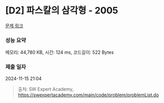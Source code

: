 # [D2] 파스칼의 삼각형 - 2005 

[문제 링크](https://swexpertacademy.com/main/code/problem/problemDetail.do?contestProbId=AV5P0-h6Ak4DFAUq) 

### 성능 요약

메모리: 44,780 KB, 시간: 124 ms, 코드길이: 522 Bytes

### 제출 일자

2024-11-15 21:04



> 출처: SW Expert Academy, https://swexpertacademy.com/main/code/problem/problemList.do